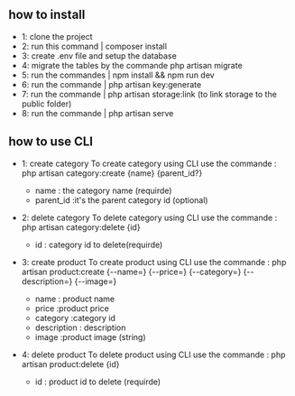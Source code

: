 ## how to install

- 1: clone the project 
- 2: run this command | composer install
- 3: create .env file and setup the database 
- 4: migrate the tables by the commande php artisan migrate
- 5: run the commandes | npm install && npm run dev
- 6: run the commande | php artisan key:generate
- 7: run the commande | php artisan storage:link (to link storage to the public folder)
- 8: run the commande | php artisan serve 

## how to use CLI
- 1: create category
    To create category using CLI use the commande : php artisan category:create {name} {parent_id?}
    - name : the category name (requirde)
    - parent_id :it's the parent category id (optional)
    
- 2: delete category
    To delete category using CLI use the commande : php artisan category:delete {id}
    - id : category id to delete(requirde)

- 3: create product
    To create product using CLI use the commande : php artisan product:create {--name=} {--price=} {--category=} {--description=} {--image=}
    - name : product name 
    - price :product price
    - category :category id 
    - description : description 
    - image :product image (string) 

- 4: delete product
    To delete product using CLI use the commande : php artisan product:delete {id}
    - id : product id to delete (requirde)


